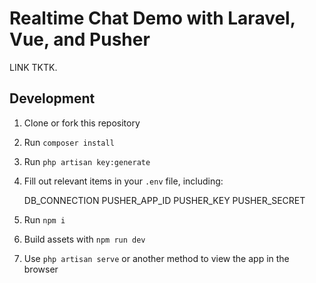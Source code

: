 # Realtime Chat Demo with Laravel, Vue, and Pusher

LINK TKTK.

## Development

1. Clone or fork this repository
1. Run `composer install`
1. Run `php artisan key:generate`
1. Fill out relevant items in your `.env` file, including:

    DB_CONNECTION
    PUSHER_APP_ID
    PUSHER_KEY
    PUSHER_SECRET

1. Run `npm i`
1. Build assets with `npm run dev`
1. Use `php artisan serve` or another method to view the app in the browser

